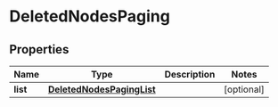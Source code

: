 # DeletedNodesPaging

## Properties
Name | Type | Description | Notes
------------ | ------------- | ------------- | -------------
**list** | [**DeletedNodesPagingList**](DeletedNodesPagingList.md) |  |  [optional]

